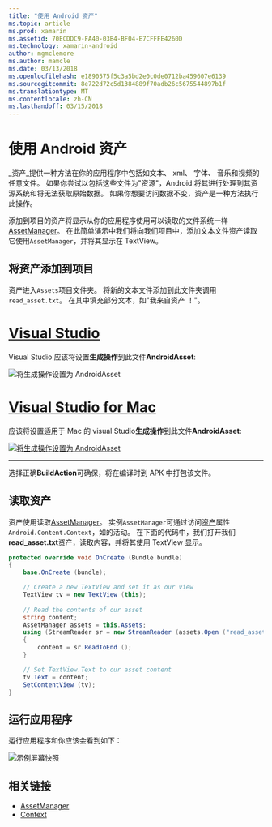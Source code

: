 ```yaml
---
title: "使用 Android 资产"
ms.topic: article
ms.prod: xamarin
ms.assetid: 70ECDDC9-FA40-03B4-BF04-E7CFFFE4260D
ms.technology: xamarin-android
author: mgmclemore
ms.author: mamcle
ms.date: 03/13/2018
ms.openlocfilehash: e1890575f5c3a5bd2e0c0de0712ba459607e6139
ms.sourcegitcommit: 8e722d72c5d1384889f70adb26c5675544897b1f
ms.translationtype: MT
ms.contentlocale: zh-CN
ms.lasthandoff: 03/15/2018
---
```

# <a name="using-android-assets"></a>使用 Android 资产

_资产_提供一种方法在你的应用程序中包括如文本、 xml、 字体、 音乐和视频的任意文件。 如果你尝试以包括这些文件为"资源"，Android 将其进行处理到其资源系统和将无法获取原始数据。 如果你想要访问数据不变，资产是一种方法执行此操作。

添加到项目的资产将显示从你的应用程序使用可以读取的文件系统一样[AssetManager](https://developer.xamarin.com/api/type/Android.Content.Res.AssetManager/)。
在此简单演示中我们将向我们项目中，添加文本文件资产读取它使用`AssetManager`，并将其显示在 TextView。


## <a name="add-asset-to-project"></a>将资产添加到项目

资产进入`Assets`项目文件夹。 将新的文本文件添加到此文件夹调用`read_asset.txt`。 在其中填充部分文本，如"我来自资产 ！"。

# <a name="visual-studiotabvswin"></a>[Visual Studio](#tab/vswin)

Visual Studio 应该将设置**生成操作**到此文件**AndroidAsset**:

![将生成操作设置为 AndroidAsset](android-assets-images/asset-properties-vs.png) 

# <a name="visual-studio-for-mactabvsmac"></a>[Visual Studio for Mac](#tab/vsmac)

应该将设置适用于 Mac 的 visual Studio**生成操作**到此文件**AndroidAsset**:

[![将生成操作设置为 AndroidAsset](android-assets-images/asset-properties-xs-sml.png)](android-assets-images/asset-properties-xs.png#lightbox)

-----

选择正确**BuildAction**可确保，将在编译时到 APK 中打包该文件。


## <a name="reading-assets"></a>读取资产

资产使用读取[AssetManager](https://developer.xamarin.com/api/type/Android.Content.Res.AssetManager/)。 实例`AssetManager`可通过访问[资产](https://developer.xamarin.com/api/property/Android.Content.Context.Assets/)属性`Android.Content.Context`，如的活动。
在下面的代码中，我们打开我们**read_asset.txt**资产，读取内容，并将其使用 TextView 显示。

```csharp
protected override void OnCreate (Bundle bundle)
{
    base.OnCreate (bundle);

    // Create a new TextView and set it as our view
    TextView tv = new TextView (this);
    
    // Read the contents of our asset
    string content;
    AssetManager assets = this.Assets;
    using (StreamReader sr = new StreamReader (assets.Open ("read_asset.txt")))
    {
        content = sr.ReadToEnd ();
    }

    // Set TextView.Text to our asset content
    tv.Text = content;
    SetContentView (tv);
}
```


## <a name="running-the-application"></a>运行应用程序

运行应用程序和你应该会看到如下：

![示例屏幕快照](android-assets-images/screenshot.png)


## <a name="related-links"></a>相关链接

- [AssetManager](https://developer.xamarin.com/api/type/Android.Content.Res.AssetManager/)
- [Context](https://developer.xamarin.com/api/type/Android.Content.Context/)
